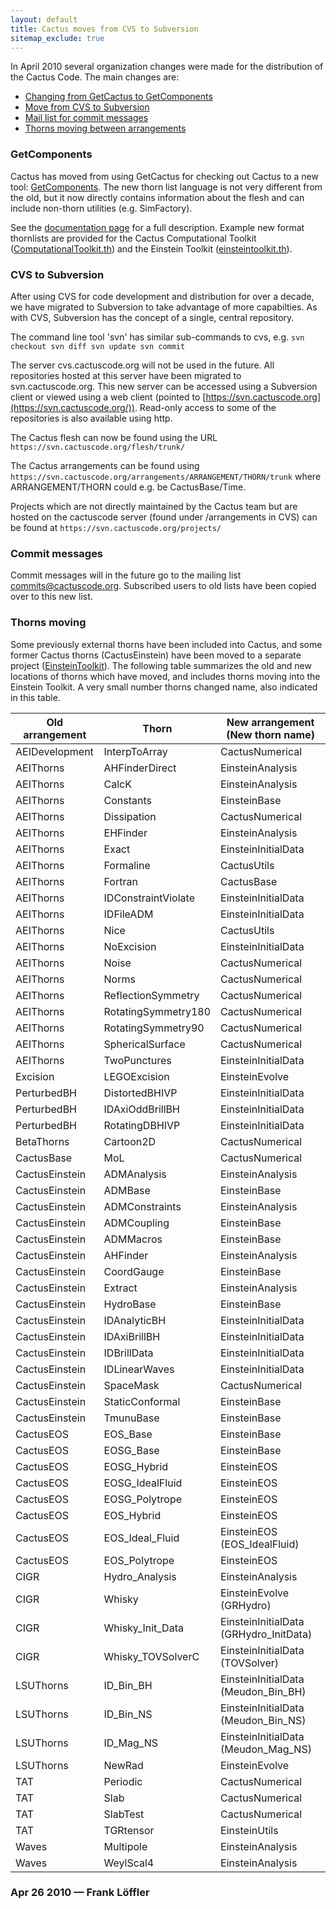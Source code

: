 ```yaml
---
layout: default
title: Cactus moves from CVS to Subversion
sitemap_exclude: true
---
```

In April 2010 several organization changes were made for the
distribution of the Cactus Code. The main changes are:

-   [Changing from GetCactus to GetComponents](#GetComponents)
-   [Move from CVS to Subversion](#svn)
-   [Mail list for commit messages](#commit)
-   [Thorns moving between arrangements](#thorns)

### <span id="GetComponents"></span>GetComponents

Cactus has moved from using GetCactus for checking out Cactus to a new
tool:
[GetComponents](http://cactuscode.org/documentation/GetComponents.php).
The new thorn list language is not very different from the old, but it
now directly contains information about the flesh and can include
non-thorn utilities (e.g. SimFactory).

See the [documentation
page](http://cactuscode.org/documentation/GetComponents.php) for a full
description. Example new format thornlists are provided for the Cactus
Computational Toolkit
([ComputationalToolkit.th](http://www.cactuscode.org/download/thorns/ComputationalToolkit.th))
and the Einstein Toolkit
([einsteintoolkit.th](https://svn.einsteintoolkit.org/manifest/branches/ET_2010_06/einsteintoolkit.th)).

<span id="svn"></span>

### CVS to Subversion

After using CVS for code development and distribution for over a decade,
we have migrated to Subversion to take advantage of more capabilties. As
with CVS, Subversion has the concept of a single, central repository.

The command line tool 'svn' has similar sub-commands to cvs, e.g.
`svn checkout svn diff svn update svn commit`

The server cvs.cactuscode.org will not be used in the future. All
repositories hosted at this server have been migrated to
svn.cactuscode.org. This new server can be accessed using a Subversion
client or viewed using a web client (pointed to
[https://svn.cactuscode.org](https://svn.cactuscode.org/)). Read-only
access to some of the repositories is also available using http.

The Cactus flesh can now be found using the URL
`https://svn.cactuscode.org/flesh/trunk/`

The Cactus arrangements can be found using
`https://svn.cactuscode.org/arrangements/ARRANGEMENT/THORN/trunk` where
ARRANGEMENT/THORN could e.g. be CactusBase/Time.

Projects which are not directly maintained by the Cactus team but are
hosted on the cactuscode server (found under /arrangements in CVS) can
be found at `https://svn.cactuscode.org/projects/`

<span id="commits"></span>

### Commit messages

Commit messages will in the future go to the mailing list
[commits@cactuscode.org](http://cactuscode.org/mailman/listinfo/commits).
Subscribed users to old lists have been copied over to this new list.

<span id="thorns"></span>

### Thorns moving

Some previously external thorns have been included into Cactus, and some
former Cactus thorns (CactusEinstein) have been moved to a separate
project ([EinsteinToolkit](http://www.einsteintoolkit.org)). The
following table summarizes the old and new locations of thorns which
have moved, and includes thorns moving into the Einstein Toolkit. A very
small number thorns changed name, also indicated in this table.

| Old arrangement | Thorn               | New arrangement (New thorn name)        |
|-----------------|---------------------|-----------------------------------------|
| AEIDevelopment  | InterpToArray       | CactusNumerical                         |
| AEIThorns       | AHFinderDirect      | EinsteinAnalysis                        |
| AEIThorns       | CalcK               | EinsteinAnalysis                        |
| AEIThorns       | Constants           | EinsteinBase                            |
| AEIThorns       | Dissipation         | CactusNumerical                         |
| AEIThorns       | EHFinder            | EinsteinAnalysis                        |
| AEIThorns       | Exact               | EinsteinInitialData                     |
| AEIThorns       | Formaline           | CactusUtils                             |
| AEIThorns       | Fortran             | CactusBase                              |
| AEIThorns       | IDConstraintViolate | EinsteinInitialData                     |
| AEIThorns       | IDFileADM           | EinsteinInitialData                     |
| AEIThorns       | Nice                | CactusUtils                             |
| AEIThorns       | NoExcision          | EinsteinInitialData                     |
| AEIThorns       | Noise               | CactusNumerical                         |
| AEIThorns       | Norms               | CactusNumerical                         |
| AEIThorns       | ReflectionSymmetry  | CactusNumerical                         |
| AEIThorns       | RotatingSymmetry180 | CactusNumerical                         |
| AEIThorns       | RotatingSymmetry90  | CactusNumerical                         |
| AEIThorns       | SphericalSurface    | CactusNumerical                         |
| AEIThorns       | TwoPunctures        | EinsteinInitialData                     |
| Excision        | LEGOExcision        | EinsteinEvolve                          |
| PerturbedBH     | DistortedBHIVP      | EinsteinInitialData                     |
| PerturbedBH     | IDAxiOddBrillBH     | EinsteinInitialData                     |
| PerturbedBH     | RotatingDBHIVP      | EinsteinInitialData                     |
| BetaThorns      | Cartoon2D           | CactusNumerical                         |
| CactusBase      | MoL                 | CactusNumerical                         |
| CactusEinstein  | ADMAnalysis         | EinsteinAnalysis                        |
| CactusEinstein  | ADMBase             | EinsteinBase                            |
| CactusEinstein  | ADMConstraints      | EinsteinAnalysis                        |
| CactusEinstein  | ADMCoupling         | EinsteinBase                            |
| CactusEinstein  | ADMMacros           | EinsteinBase                            |
| CactusEinstein  | AHFinder            | EinsteinAnalysis                        |
| CactusEinstein  | CoordGauge          | EinsteinBase                            |
| CactusEinstein  | Extract             | EinsteinAnalysis                        |
| CactusEinstein  | HydroBase           | EinsteinBase                            |
| CactusEinstein  | IDAnalyticBH        | EinsteinInitialData                     |
| CactusEinstein  | IDAxiBrillBH        | EinsteinInitialData                     |
| CactusEinstein  | IDBrillData         | EinsteinInitialData                     |
| CactusEinstein  | IDLinearWaves       | EinsteinInitialData                     |
| CactusEinstein  | SpaceMask           | CactusNumerical                         |
| CactusEinstein  | StaticConformal     | EinsteinBase                            |
| CactusEinstein  | TmunuBase           | EinsteinBase                            |
| CactusEOS       | EOS\_Base           | EinsteinBase                            |
| CactusEOS       | EOSG\_Base          | EinsteinBase                            |
| CactusEOS       | EOSG\_Hybrid        | EinsteinEOS                             |
| CactusEOS       | EOSG\_IdealFluid    | EinsteinEOS                             |
| CactusEOS       | EOSG\_Polytrope     | EinsteinEOS                             |
| CactusEOS       | EOS\_Hybrid         | EinsteinEOS                             |
| CactusEOS       | EOS\_Ideal\_Fluid   | EinsteinEOS (EOS\_IdealFluid)           |
| CactusEOS       | EOS\_Polytrope      | EinsteinEOS                             |
| CIGR            | Hydro\_Analysis     | EinsteinAnalysis                        |
| CIGR            | Whisky              | EinsteinEvolve (GRHydro)                |
| CIGR            | Whisky\_Init\_Data  | EinsteinInitialData (GRHydro\_InitData) |
| CIGR            | Whisky\_TOVSolverC  | EinsteinInitialData (TOVSolver)         |
| LSUThorns       | ID\_Bin\_BH         | EinsteinInitialData (Meudon\_Bin\_BH)   |
| LSUThorns       | ID\_Bin\_NS         | EinsteinInitialData (Meudon\_Bin\_NS)   |
| LSUThorns       | ID\_Mag\_NS         | EinsteinInitialData (Meudon\_Mag\_NS)   |
| LSUThorns       | NewRad              | EinsteinEvolve                          |
| TAT             | Periodic            | CactusNumerical                         |
| TAT             | Slab                | CactusNumerical                         |
| TAT             | SlabTest            | CactusNumerical                         |
| TAT             | TGRtensor           | EinsteinUtils                           |
| Waves           | Multipole           | EinsteinAnalysis                        |
| Waves           | WeylScal4           | EinsteinAnalysis                        |

### Apr 26 2010 — Frank Löffler
